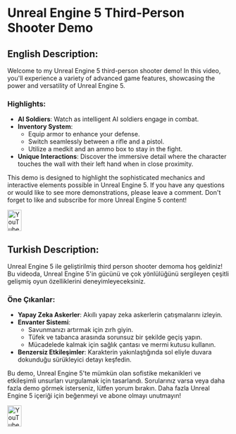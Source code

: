 # Unreal Engine 5 Third-Person Shooter Demo

## English Description:
Welcome to my Unreal Engine 5 third-person shooter demo! In this video, you'll experience a variety of advanced game features, showcasing the power and versatility of Unreal Engine 5.

### Highlights:
- **AI Soldiers**: Watch as intelligent AI soldiers engage in combat.
- **Inventory System**:
  - Equip armor to enhance your defense.
  - Switch seamlessly between a rifle and a pistol.
  - Utilize a medkit and an ammo box to stay in the fight.
- **Unique Interactions**: Discover the immersive detail where the character touches the wall with their left hand when in close proximity.

This demo is designed to highlight the sophisticated mechanics and interactive elements possible in Unreal Engine 5. If you have any questions or would like to see more demonstrations, please leave a comment. Don't forget to like and subscribe for more Unreal Engine 5 content!

<a href="https://youtu.be/lW0qYMvIDvU" target="_blank">
  <img src="https://upload.wikimedia.org/wikipedia/commons/4/42/YouTube_icon_%282013-2017%29.png" alt="YouTube" width="32" height="48" />
</a>

## Turkish Description:
Unreal Engine 5 ile geliştirilmiş third person shooter demoma hoş geldiniz! Bu videoda, Unreal Engine 5'in gücünü ve çok yönlülüğünü sergileyen çeşitli gelişmiş oyun özelliklerini deneyimleyeceksiniz.

### Öne Çıkanlar:
- **Yapay Zeka Askerler**: Akıllı yapay zeka askerlerin çatışmalarını izleyin.
- **Envanter Sistemi**:
  - Savunmanızı artırmak için zırh giyin.
  - Tüfek ve tabanca arasında sorunsuz bir şekilde geçiş yapın.
  - Mücadelede kalmak için sağlık çantası ve mermi kutusu kullanın.
- **Benzersiz Etkileşimler**: Karakterin yakınlaştığında sol eliyle duvara dokunduğu sürükleyici detayı keşfedin.

Bu demo, Unreal Engine 5'te mümkün olan sofistike mekanikleri ve etkileşimli unsurları vurgulamak için tasarlandı. Sorularınız varsa veya daha fazla demo görmek isterseniz, lütfen yorum bırakın. Daha fazla Unreal Engine 5 içeriği için beğenmeyi ve abone olmayı unutmayın!

<a href="https://youtu.be/lW0qYMvIDvU" target="_blank">
  <img src="https://upload.wikimedia.org/wikipedia/commons/4/42/YouTube_icon_%282013-2017%29.png" alt="YouTube" width="32" height="48" />
</a>
